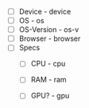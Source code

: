 - [ ] Device - device
- [ ] OS - os
- [ ] OS-Version - os-v
- [ ] Browser - browser
- [ ] Specs
  - [ ] CPU - cpu
  - [ ] RAM - ram
  - [ ] GPU? - gpu

